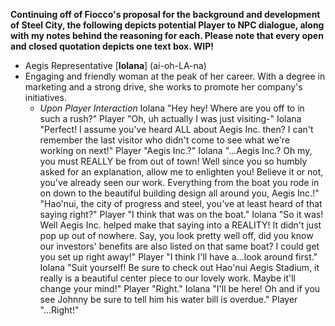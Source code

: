 **Continuing off of Fiocco's proposal for the background and development of Steel City, the following depicts potential Player to NPC dialogue, along with my notes behind the reasoning for each. Please note that every open and closed quotation depicts one text box. WIP!**

- Aegis Representative [**Iolana**] (ai-oh-LA-na)
- Engaging and friendly woman at the peak of her career. With a degree in marketing and a strong drive, she works to promote her company's initiatives.
	- *Upon Player Interaction*
	Iolana
		"Hey hey! Where are you off to in such a rush?"
	Player
		"Oh, uh actually I was just visiting-"
	Iolana
		"Perfect! I assume you've heard ALL about Aegis Inc. then? I can't remember the last visitor who didn't come to see what we're working on next!"
	Player
		"Aegis Inc.?"
	Iolana
		"...Aegis Inc.? Oh my, you must REALLY be from out of town! Well since you so humbly asked for an explanation, allow me to enlighten you! Believe it or not, you've already seen our work. Everything from the boat you rode in on down to the beautiful building design all around you, Aegis Inc.!"
		"Hao'nui, the city of progress and steel, you've at least heard of that saying right?"
	Player
		"I think that was on the boat."
	Iolana
		"So it was! Well Aegis Inc. helped make that saying into a REALITY! It didn't just pop up out of nowhere. Say, you look pretty well off, did you know our investors' benefits are also listed on that same boat? I could get you set up right away!"
	Player
		"I think I'll have a...look around first."
	Iolana
		"Suit yourself! Be sure to check out Hao'nui Aegis Stadium, it really is a beautiful center piece to our lovely work. Maybe it'll change your mind!"
	Player
		"Right."
	Iolana
		"I'll be here! Oh and if you see Johnny be sure to tell him his water bill is overdue."
	Player
		"...Right!"